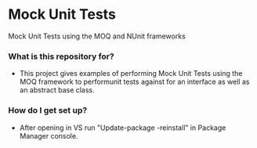 # Mock Unit Tests #

Mock Unit Tests using the MOQ and NUnit frameworks  

### What is this repository for? ###

* This project gives examples of performing Mock Unit Tests using the MOQ framework to performunit tests against for an interface as well as an abstract base class. 

### How do I get set up? ###

* After opening in VS run "Update-package -reinstall" in Package Manager console. 
